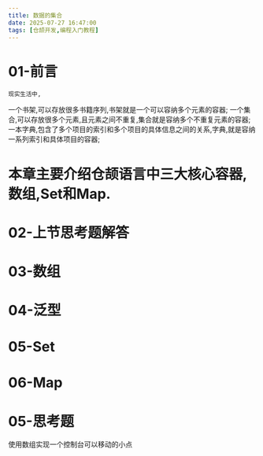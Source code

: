 ```yaml
---
title: 数据的集合
date: 2025-07-27 16:47:00 
tags: [仓颉开发,编程入门教程]
---
```


# 01-前言
	现实生活中,
一个书架,可以存放很多书籍序列,书架就是一个可以容纳多个元素的容器;
一个集合,可以存放很多个元素,且元素之间不重复,集合就是容纳多个不重复元素的容器;
一本字典,包含了多个项目的索引和多个项目的具体信息之间的关系,字典,就是容纳一系列索引和具体项目的容器;

# 本章主要介绍仓颉语言中三大核心容器,数组,Set和Map.
# 02-上节思考题解答
# 03-数组
# 04-泛型
# 05-Set
# 06-Map
# 05-思考题
使用数组实现一个控制台可以移动的小点
 